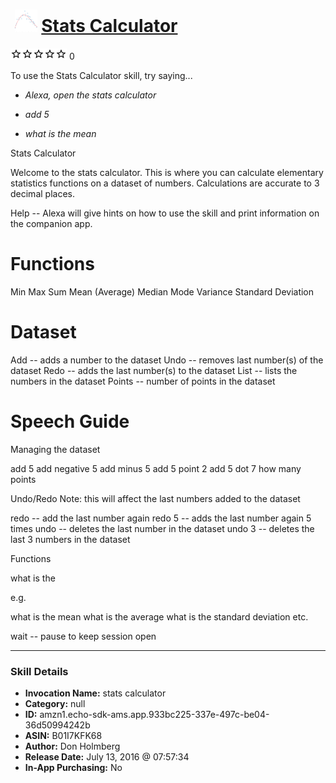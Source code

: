 # &nbsp;<img src="skill_icon" alt="Stats Calculator icon" width="36"> [Stats Calculator](http://alexa.amazon.com/#skills/amzn1.echo-sdk-ams.app.933bc225-337e-497c-be04-36d50994242b)
![0 stars](../../images/ic_star_border_black_18dp_1x.png)![0 stars](../../images/ic_star_border_black_18dp_1x.png)![0 stars](../../images/ic_star_border_black_18dp_1x.png)![0 stars](../../images/ic_star_border_black_18dp_1x.png)![0 stars](../../images/ic_star_border_black_18dp_1x.png) 0

To use the Stats Calculator skill, try saying...

* *Alexa, open the stats calculator*

* *add 5*

* *what is the mean*

Stats Calculator

Welcome to the stats calculator.  This is where you can calculate elementary statistics functions on a dataset of numbers.  Calculations are accurate to 3 decimal places.

Help -- Alexa will give hints on how to use the skill and print information on the companion app.

Functions
========

Min
Max
Sum
Mean (Average)
Median
Mode
Variance
Standard Deviation

Dataset
======

Add -- adds a number to the dataset
Undo -- removes last number(s) of the dataset
Redo -- adds the last number(s) to the dataset
List -- lists the numbers in the dataset
Points -- number of points in the dataset

Speech Guide
===========

Managing the dataset

add 5
add negative 5
add minus 5
add 5 point 2
add 5 dot 7
how many points

Undo/Redo
Note: this will affect the last numbers added to the dataset

redo -- add the last number again
redo 5 -- adds the last number again 5 times
undo -- deletes the last number in the dataset
undo 3 -- deletes the last 3 numbers in the dataset

Functions

what is the <function-name>

e.g.

what is the mean
what is the average
what is the standard deviation
etc.

wait -- pause to keep session open

***

### Skill Details

* **Invocation Name:** stats calculator
* **Category:** null
* **ID:** amzn1.echo-sdk-ams.app.933bc225-337e-497c-be04-36d50994242b
* **ASIN:** B01I7KFK68
* **Author:** Don Holmberg
* **Release Date:** July 13, 2016 @ 07:57:34
* **In-App Purchasing:** No

